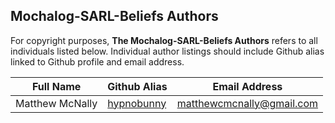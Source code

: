 ## Mochalog-SARL-Beliefs Authors

For copyright purposes, **The Mochalog-SARL-Beliefs Authors** refers to all individuals listed below.
Individual author listings should include Github alias linked to Github profile and email address.

| Full Name               | Github Alias                                  | Email Address                               |
|-------------------------|-----------------------------------------------|---------------------------------------------|
| Matthew McNally         | [hypnobunny](https://github.com/hypnobunny)   | matthewcmcnally@gmail.com                   |
